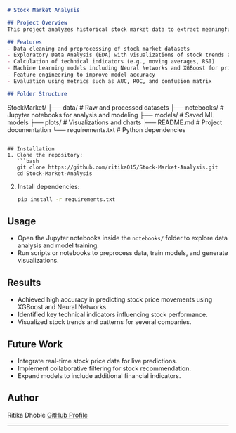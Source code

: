 

```markdown
# Stock Market Analysis

## Project Overview
This project analyzes historical stock market data to extract meaningful insights, visualize trends, and predict future stock prices. Using various data science techniques and machine learning models, it aims to assist investors and analysts in making informed decisions.

## Features
- Data cleaning and preprocessing of stock market datasets
- Exploratory Data Analysis (EDA) with visualizations of stock trends and patterns
- Calculation of technical indicators (e.g., moving averages, RSI)
- Machine Learning models including Neural Networks and XGBoost for price prediction
- Feature engineering to improve model accuracy
- Evaluation using metrics such as AUC, ROC, and confusion matrix

## Folder Structure
```

StockMarket/
├── data/                  # Raw and processed datasets
├── notebooks/             # Jupyter notebooks for analysis and modeling
├── models/                # Saved ML models
├── plots/                 # Visualizations and charts
├── README.md              # Project documentation
└── requirements.txt       # Python dependencies

````

## Installation
1. Clone the repository:
   ```bash
   git clone https://github.com/ritika015/Stock-Market-Analysis.git
   cd Stock-Market-Analysis
````

2. Install dependencies:

   ```bash
   pip install -r requirements.txt
   ```

## Usage

* Open the Jupyter notebooks inside the `notebooks/` folder to explore data analysis and model training.
* Run scripts or notebooks to preprocess data, train models, and generate visualizations.

## Results

* Achieved high accuracy in predicting stock price movements using XGBoost and Neural Networks.
* Identified key technical indicators influencing stock performance.
* Visualized stock trends and patterns for several companies.

## Future Work

* Integrate real-time stock price data for live predictions.
* Implement collaborative filtering for stock recommendation.
* Expand models to include additional financial indicators.

## Author

Ritika Dhoble
[GitHub Profile](https://github.com/ritika015)

---


